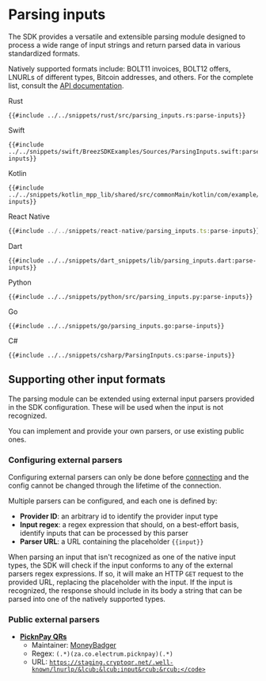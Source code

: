 # Parsing inputs

The SDK provides a versatile and extensible parsing module designed to process a wide range of input strings and return parsed data in various standardized formats. 

Natively supported formats include: BOLT11 invoices, BOLT12 offers, LNURLs of different types, Bitcoin addresses, and others. For the complete list, consult the [API documentation](https://breez.github.io/breez-sdk-liquid/breez_sdk_liquid/enum.InputType.html).

<custom-tabs category="lang">
<div slot="title">Rust</div>
<section>

```rust,ignore
{{#include ../../snippets/rust/src/parsing_inputs.rs:parse-inputs}}
```
</section>

<div slot="title">Swift</div>
<section>

```swift,ignore
{{#include ../../snippets/swift/BreezSDKExamples/Sources/ParsingInputs.swift:parse-inputs}}
```
</section>

<div slot="title">Kotlin</div>
<section>

```kotlin,ignore
{{#include ../../snippets/kotlin_mpp_lib/shared/src/commonMain/kotlin/com/example/kotlinmpplib/ParsingInputs.kt:parse-inputs}}
```
</section>

<div slot="title">React Native</div>
<section>

```typescript
{{#include ../../snippets/react-native/parsing_inputs.ts:parse-inputs}}
```
</section>

<div slot="title">Dart</div>
<section>

```dart,ignore
{{#include ../../snippets/dart_snippets/lib/parsing_inputs.dart:parse-inputs}}
```
</section>

<div slot="title">Python</div>
<section>

```python,ignore 
{{#include ../../snippets/python/src/parsing_inputs.py:parse-inputs}}
```
</section>

<div slot="title">Go</div>
<section>

```go,ignore
{{#include ../../snippets/go/parsing_inputs.go:parse-inputs}}
```
</section>

<div slot="title">C#</div>
<section>

```cs,ignore
{{#include ../../snippets/csharp/ParsingInputs.cs:parse-inputs}}
```
</section>
</custom-tabs>

## Supporting other input formats

The parsing module can be extended using external input parsers provided in the SDK configuration. These will be used when the input is not recognized.

You can implement and provide your own parsers, or use existing public ones.

### Configuring external parsers

Configuring external parsers can only be done before [connecting](connecting.md#connecting) and the config cannot be changed through the lifetime of the connection.

Multiple parsers can be configured, and each one is defined by:
* **Provider ID**: an arbitrary id to identify the provider input type
* **Input regex**: a regex expression that should, on a best-effort basis, identify inputs that can be processed by this parser
* **Parser URL**: a URL containing the placeholder <code>&lcub;&lcub;input&rcub;&rcub;</code>

When parsing an input that isn't recognized as one of the native input types, the SDK will check if the input conforms to any of the external parsers regex expressions. If so, it will make an HTTP `GET` request to the provided URL, replacing the placeholder with the input. If the input is recognized, the response should include in its body a string that can be parsed into one of the natively supported types.

### Public external parsers

* [**PicknPay QRs**](https://www.pnp.co.za/)
  * Maintainer: [MoneyBadger](https://www.moneybadger.co.za/)
  * Regex: `(.*)(za.co.electrum.picknpay)(.*)`
  * URL: <code>https://staging.cryptoqr.net/.well-known/lnurlp/&lcub;&lcub;input&rcub;&rcub;</code>
